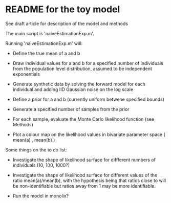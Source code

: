 # README for the toy model

See draft article for description of the model and methods

The main script is 'naiveEstimationExp.m'. 

Running 'naiveEstimationExp.m' will:
* Define the true mean of a and b
* Draw individual values for a and b for a specified number of individuals from the population level distribution, assumed to be independent exponentials
* Generate synthetic data by solving the forward model for each individual and adding IID Gaussian noise on the log scale
  
* Define a prior for a and b (currently uniform betwene specified bounds)
* Generate a specified number of samples from the prior
* For each sample, evaluate the Monte Carlo likelihood function (see Methods)
* Plot a colour map on the likelihood values in bivariate parameter space ( mean(a) , mean(b) )



Some things on the to do list:
* Investigate the shape of likelihood surface for diffferent numbers of individuals (10, 100, 1000?)
* Investigate the shape of likelihood surface for different values of the ratio mean(a)/mean(b), with the hypothesis being that ratios close to will be non-identifiable but ratios away from 1 may be more identifiable.

* Run the model in monolix? 


